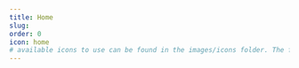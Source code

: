 ```yaml
---
title: Home
slug:
order: 0
icon: home
# available icons to use can be found in the images/icons folder. The file name should be used without the extension so 'home.svg' would become 'home'
---
```

